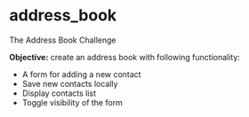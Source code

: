 # address_book
The Address Book Challenge

**Objective:** create an address book with following functionality:

* A form for adding a new contact
* Save new contacts locally
* Display contacts list
* Toggle visibility of the form

